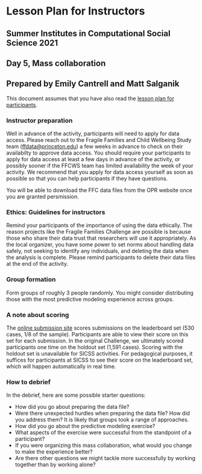 # Lesson Plan for Instructors
## Summer Institutes in Computational Social Science 2021
## Day 5, Mass collaboration
## Prepared by Emily Cantrell and Matt Salganik

This document assumes that you have also read the [lesson plan for participants](https://github.com/compsocialscience/summer-institute/blob/master/2021/materials/day5-mass-collaboration/activity/lesson_plan_masscollaboration_participant.md).

### Instructor preparation

Well in advance of the activity, participants will need to apply for data access. Please reach out to the Fragile Families and Child Wellbeing Study team (ffdata@princeton.edu) a few weeks in advance to check on their availabilty to approve data access. You should require your participants to apply for data access at least a few days in advance of the activity, or possibly sooner if the FFCWS team has limited availability the week of your activity. We recommend that you apply for data access yourself as soon as possible so that you can help participants if they have questions. 

You will be able to download the FFC data files from the OPR website once you are granted persmission.

### Ethics: Guidelines for instructors

Remind your participants of the importance of using the data ethically. The reason projects like the Fragile Families Challenge are possible is because those who share their data trust that researchers will use it appropriately. As the local organizer, you have some power to set norms about handling data safely, not seeking to identify any individuals, and deleting the data when the analysis is complete.  Please remind participants to delete their data files at the end of the activity.

### Group formation

Form groups of roughly 3 people randomly. You might consider distributing those with the most predictive modeling experience across groups.

### A note about scoring

The [online submission site](https://codalab.fragilefamilieschallenge.org/competitions/28) scores submissions on the leaderboard set (530 cases, 1/8 of the sample). Participants are able to view their score on this set for each submission. In the original Challenge, we ultimately scored participants one time on the holdout set (1,591 cases). Scoring with the holdout set is unavailable for SICSS activities. For pedagogical purposes, it suffices for participants at SICSS to see their score on the leaderboard set, which will happen automatically in real time.

### How to debrief

In the debrief, here are some possible starter questions:

- How did you go about preparing the data file?
- Were there unexpected hurdles when preparing the data file? How did you address them? It is likely that groups took a range of approaches.
- How did you go about the predictive modeling exercise?
- What aspects of the exercise were successful from the standpoint of a participant?
- If you were organizing this mass collaboration, what would you change to make the experience better?
- Are there other questions we might tackle more successfully by working together than by working alone?
